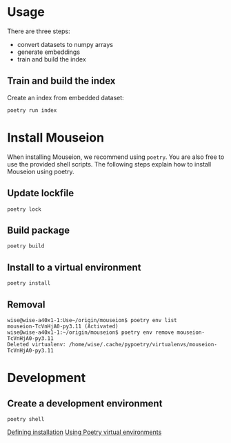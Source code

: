 
# Usage

There are three steps:
- convert datasets to numpy arrays
- generate embeddings
- train and build the index

## Train and build the index

Create an index from embedded dataset:

```console
poetry run index
```

# Install Mouseion

When installing Mouseion, we recommend using `poetry`. You are also free to use the
provided shell scripts. The following steps explain how to install Mouseion using poetry.

## Update lockfile

```console
poetry lock
```

## Build package

```console
poetry build
```

## Install to a virtual environment

```console
poetry install
```

## Removal

```console
wise@wise-a40x1-1:Use~/origin/mouseion$ poetry env list
mouseion-TcVnHjA0-py3.11 (Activated)
wise@wise-a40x1-1:~/origin/mouseion$ poetry env remove mouseion-TcVnHjA0-py3.11
Deleted virtualenv: /home/wise/.cache/pypoetry/virtualenvs/mouseion-TcVnHjA0-py3.11
```

# Development

## Create a development environment

```console
poetry shell
```

[Defining installation](https://python-poetry.org/docs/pyproject/)
[Using Poetry virtual environments](https://python-poetry.org/docs/basic-usage/#using-your-virtual-environment)
